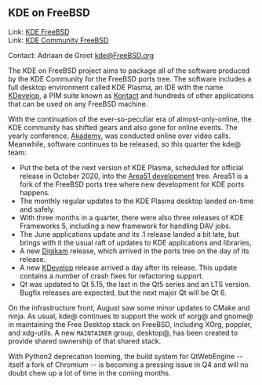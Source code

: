 ## KDE on FreeBSD ##

Link:    [KDE FreeBSD](https://freebsd.kde.org/)  
Link:    [KDE Community FreeBSD](https://community.kde.org/FreeBSD)  

Contact: Adriaan de Groot <kde@FreeBSD.org>  

The KDE on FreeBSD project aims to package all of the software 
produced by the KDE Community for the FreeBSD ports tree.
The software includes a full desktop environment called KDE Plasma, 
an IDE with the name [KDevelop](https://www.kdevelop.org/),
a PIM suite known as [Kontact](https://kontact.kde.org/)
and hundreds of other applications that can be used on
any FreeBSD machine.

With the continuation of the ever-so-peculiar era of
almost-only-online, the KDE community has shifted gears
and also gone for online events. The yearly conference, 
[Akademy](https://akademy.kde.org/2020/),
was conducted online over video calls.
Meanwhile, software continues to be released,
so this quarter the kde@ team:

  * Put the beta of the next version of KDE Plasma, scheduled for 
  official release in October 2020, into the 
  [Area51 development](https://community.kde.org/FreeBSD/Setup/Area51) tree.
  Area51 is a fork of the FreeBSD ports tree where new development for
  KDE ports happens.
  * The monthly regular updates to the KDE Plasma desktop landed on-time
  and safely.
  * With three months in a quarter, there were also three releases of
  KDE Frameworks 5, including a new framework for handling DAV jobs.
  * The June applications update and its .1 release landed a bit late,
  but brings with it the usual raft of updates to KDE applications and libraries,
  * A new [Digikam](https://www.digikam.org/) release, which arrived in
  the ports tree on the day of its release.
  * A new [KDevelop](https://www.kdevelop.org/) release arrived a day
  after its release. This update contains a number of crash fixes
  for refactoring support.
  * Qt was updated to Qt 5.15, the last in the Qt5 series and an LTS
  version. Bugfix releases are expected, but the next major Qt will
  be Qt 6.
   
On the infrastructure front, August saw some minor updates to CMake and ninja.
As usual, kde@ continues to support the work of xorg@ and gnome@ in maintaining
the Free Desktop stack on FreeBSD, including XOrg, poppler, and xdg-utils.
A new `MAINTAINER` group, desktop@, has been created to provide
shared ownership of that shared stack.

With Python2 deprecation looming, the build system for QtWebEngine --
itself a fork of Chromium -- is becoming a pressing issue in Q4
and will no doubt chew up a lot of time in the coming months.
